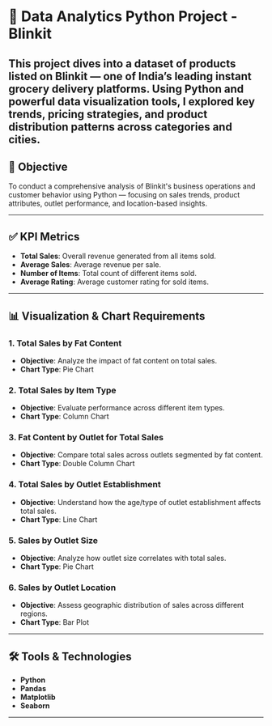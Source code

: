 # 🛒 Data Analytics Python Project - Blinkit

This project dives into a dataset of products listed on Blinkit — one of India’s leading instant grocery delivery platforms. Using Python and powerful data visualization tools, I explored key trends, pricing strategies, and product distribution patterns across categories and cities.
---

## 🎯 Objective

To conduct a comprehensive analysis of Blinkit's business operations and customer behavior using Python — focusing on sales trends, product attributes, outlet performance, and location-based insights.

---

## ✅ KPI Metrics

- **Total Sales**: Overall revenue generated from all items sold.
- **Average Sales**: Average revenue per sale.
- **Number of Items**: Total count of different items sold.
- **Average Rating**: Average customer rating for sold items.

---

## 📊 Visualization & Chart Requirements

### 1. Total Sales by Fat Content
- **Objective**: Analyze the impact of fat content on total sales.
- **Chart Type**: Pie Chart

### 2. Total Sales by Item Type
- **Objective**: Evaluate performance across different item types.
- **Chart Type**: Column Chart

### 3. Fat Content by Outlet for Total Sales
- **Objective**: Compare total sales across outlets segmented by fat content.
- **Chart Type**: Double Column Chart

### 4. Total Sales by Outlet Establishment
- **Objective**: Understand how the age/type of outlet establishment affects total sales.
- **Chart Type**: Line Chart

### 5. Sales by Outlet Size
- **Objective**: Analyze how outlet size correlates with total sales.
- **Chart Type**: Pie Chart

### 6. Sales by Outlet Location
- **Objective**: Assess geographic distribution of sales across different regions.
- **Chart Type**: Bar Plot

---

## 🛠️ Tools & Technologies

- **Python** 
- **Pandas**
- **Matplotlib**
- **Seaborn** 

---

